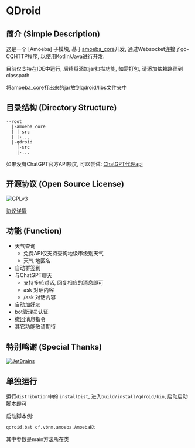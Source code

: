 # QDroid

## 简介 (Simple Description)

这是一个 [Amoeba] 子模块, 基于[amoeba_core](https://github.com/Lu7fer/amoeba_core)开发,
通过Websocket连接了go-CQHTTP程序, 以使用Kotlin/Java进行开发.

目前仅支持在IDE中运行, 后续将添加jar扫描功能, 如需打包, 请添加依赖路径到classpath

将amoeba_core打出来的jar放到qdroid/libs文件夹中

## 目录结构 (Directory Structure)

```
--root
  |-amoeba_core
  | |-src
  | |-... 
  |-qdroid
    |-src
    |-...
```

如果没有ChatGPT官方API额度, 可以尝试:
[ChatGPT代理api](https://api2d.com/r/189820)

## 开源协议 (Open Source License)

![GPLv3](https://www.gnu.org/graphics/gplv3-or-later.svg)

[协议详情](https://www.gnu.org/licenses/gpl-3.0.txt)

## 功能 (Function)

- 天气查询
  - 免费API仅支持查询地级市级别天气
  - 天气 地区名
- 自动群签到
- 与ChatGPT聊天
  - 支持多轮对话, 回复相应的消息即可
  - ask 对话内容
  - /ask 对话内容
- 自动加好友
- bot管理员认证
- 撤回消息指令
- 其它功能敬请期待

## 特别鸣谢 (Special Thanks)

[![JetBrains](https://resources.jetbrains.com/storage/products/company/brand/logos/jb_beam.svg)](https://www.jetbrains.com/idea/)

## 单独运行

运行`distribution`中的 `installDist`, 进入`build/install/qdroid/bin`, 启动启动脚本即可

启动脚本例:

```bash
qdroid.bat cf.vbnm.amoeba.AmoebaKt
```

其中参数是main方法所在类